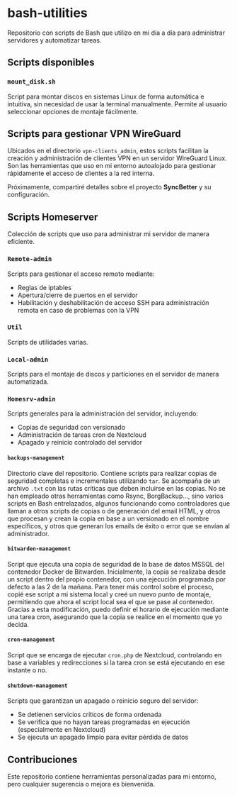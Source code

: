 # bash-utilities

Repositorio con scripts de Bash que utilizo en mi día a día para administrar servidores y automatizar tareas.

## Scripts disponibles

### `mount_disk.sh`
Script para montar discos en sistemas Linux de forma automática e intuitiva, sin necesidad de usar la terminal manualmente. Permite al usuario seleccionar opciones de montaje fácilmente.

## Scripts para gestionar VPN WireGuard
Ubicados en el directorio `vpn-clients_admin`, estos scripts facilitan la creación y administración de clientes VPN en un servidor WireGuard Linux. Son las herramientas que uso en mi entorno autoalojado para gestionar rápidamente el acceso de clientes a la red interna.

Próximamente, compartiré detalles sobre el proyecto **SyncBetter** y su configuración.

## Scripts Homeserver
Colección de scripts que uso para administrar mi servidor de manera eficiente.

### `Remote-admin`
Scripts para gestionar el acceso remoto mediante:
- Reglas de iptables
- Apertura/cierre de puertos en el servidor
- Habilitación y deshabilitación de acceso SSH para administración remota en caso de problemas con la VPN

### `Util`
Scripts de utilidades varias.

### `Local-admin`
Scripts para el montaje de discos y particiones en el servidor de manera automatizada.

### `Homesrv-admin`
Scripts generales para la administración del servidor, incluyendo:
- Copias de seguridad con versionado
- Administración de tareas cron de Nextcloud
- Apagado y reinicio controlado del servidor

#### `backups-management`
Directorio clave del repositorio. Contiene scripts para realizar copias de seguridad completas e incrementales utilizando `tar`. Se acompaña de un archivo `.txt` con las rutas críticas que deben incluirse en las copias. No se han empleado otras herramientas como Rsync, BorgBackup..., sino varios scripts en Bash entrelazados, algunos funcionando como controladores que llaman a otros scripts de copias o de generación del email HTML, y otros que procesan y crean la copia en base a un versionado en el nombre específicos, y otros que generan los emails de éxito o error que se envían al administrador.

#### `bitwarden-management`
Script que ejecuta una copia de seguridad de la base de datos MSSQL del contenedor Docker de Bitwarden. Inicialmente, la copia se realizaba desde un script dentro del propio contenedor, con una ejecución programada por defecto a las 2 de la mañana. Para tener más control sobre el proceso, copié ese script a mi sistema local y creé un nuevo punto de montaje, permitiendo que ahora el script local sea el que se pase al contenedor. Gracias a esta modificación, puedo definir el horario de ejecución mediante una tarea cron, asegurando que la copia se realice en el momento que yo decida.

#### `cron-management`
Script que se encarga de ejecutar `cron.php` de Nextcloud, controlando en base a variables y redirecciones si la tarea cron se está ejecutando en ese instante o no.

#### `shutdown-management`
Scripts que garantizan un apagado o reinicio seguro del servidor:
- Se detienen servicios críticos de forma ordenada
- Se verifica que no hayan tareas programadas en ejecución (especialmente en Nextcloud)
- Se ejecuta un apagado limpio para evitar pérdida de datos


## Contribuciones
Este repositorio contiene herramientas personalizadas para mi entorno, pero cualquier sugerencia o mejora es bienvenida.

